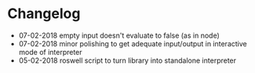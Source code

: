 # Changelog

* 07-02-2018 empty input doesn't evaluate to false (as in node)
* 07-02-2018 minor polishing to get adequate input/output in interactive
  mode of interpreter
* 05-02-2018 roswell script to turn library into standalone interpreter
